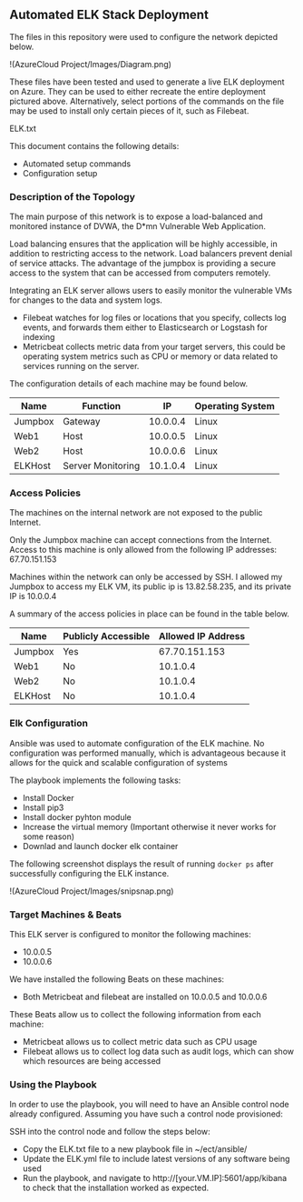 ## Automated ELK Stack Deployment

The files in this repository were used to configure the network depicted below.

!(AzureCloud Project/Images/Diagram.png)

These files have been tested and used to generate a live ELK deployment on Azure. They can be used to either recreate the entire deployment pictured above. Alternatively, select portions of the commands on the file may be used to install only certain pieces of it, such as Filebeat.

ELK.txt

This document contains the following details:
- Automated setup commands
- Configuration setup


### Description of the Topology

The main purpose of this network is to expose a load-balanced and monitored instance of DVWA, the D*mn Vulnerable Web Application.

Load balancing ensures that the application will be highly accessible, in addition to restricting access to the network.
Load balancers prevent denial of service attacks. The advantage of the jumpbox is providing a secure access to the system that can be accessed
from computers remotely.

Integrating an ELK server allows users to easily monitor the vulnerable VMs for changes to the data and system logs.
- Filebeat watches for log files or locations that you specify, collects log events, and forwards them either to Elasticsearch or Logstash for indexing
- Metricbeat collects metric data from your target servers, this could be operating system metrics such as CPU or memory or data related to services running on the server.

The configuration details of each machine may be found below.

| Name    | Function          | IP       | Operating System |
|---------|-------------------|----------|------------------|
| Jumpbox | Gateway           | 10.0.0.4 | Linux            |
| Web1    | Host              | 10.0.0.5 | Linux            |
| Web2    | Host              | 10.0.0.6 | Linux            |
| ELKHost | Server Monitoring | 10.1.0.4 | Linux            |

### Access Policies

The machines on the internal network are not exposed to the public Internet. 

Only the Jumpbox machine can accept connections from the Internet. Access to this machine is only allowed from the following IP addresses:
67.70.151.153

Machines within the network can only be accessed by SSH.
I allowed my Jumpbox to access my ELK VM, its public ip
is 13.82.58.235, and its private IP is 10.0.0.4

A summary of the access policies in place can be found in the table below.

| Name    | Publicly Accessible | Allowed IP Address |
|---------|---------------------|--------------------|
| Jumpbox | Yes                 | 67.70.151.153      |
| Web1    | No                  | 10.1.0.4           |
| Web2    | No                  | 10.1.0.4           |
| ELKHost | No                  | 10.1.0.4           |

### Elk Configuration

Ansible was used to automate configuration of the ELK machine. No configuration was performed manually, which is advantageous because
it allows for the quick and scalable configuration of systems


The playbook implements the following tasks:
- Install Docker
- Install pip3
- Install docker pyhton module
- Increase the virtual memory (Important otherwise it never works for some reason)
- Downlad and launch docker elk container

The following screenshot displays the result of running `docker ps` after successfully configuring the ELK instance.

!(AzureCloud Project/Images/snipsnap.png)

### Target Machines & Beats
This ELK server is configured to monitor the following machines:
- 10.0.0.5
- 10.0.0.6

We have installed the following Beats on these machines:
- Both Metricbeat and filebeat are installed on 10.0.0.5 and 10.0.0.6

These Beats allow us to collect the following information from each machine:
- Metricbeat allows us to collect metric data such as CPU usage
- Filebeat allows us to collect log data such as audit logs, which can show which resources are being accessed

### Using the Playbook
In order to use the playbook, you will need to have an Ansible control node already configured. Assuming you have such a control node provisioned: 

SSH into the control node and follow the steps below:
- Copy the ELK.txt file to a new playbook file in ~/ect/ansible/
- Update the ELK.yml file to include latest versions of any software being used
- Run the playbook, and navigate to  http://[your.VM.IP]:5601/app/kibana to check that the installation worked as expected.
